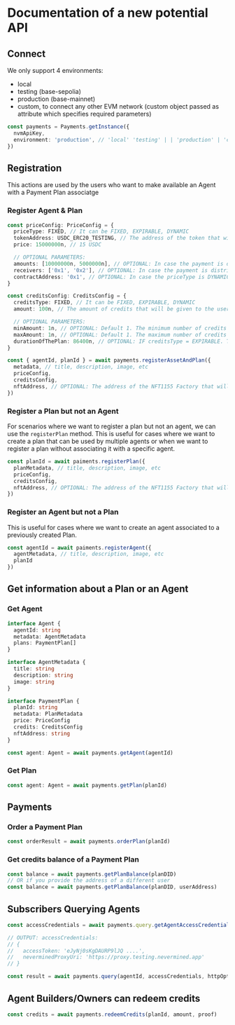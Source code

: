 
# Documentation of a new potential API

## Connect

We only support 4 environments:

- local
- testing (base-sepolia)
- production (base-mainnet)
- custom, to connect any other EVM network (custom object passed as attribute which specifies required parameters)

```typescript
const payments = Payments.getInstance({
  nvmApiKey,
  environment: 'production', // 'local' 'testing' | | 'production' | 'custom'
})
```

## Registration

This actions are used by the users who want to make available an Agent with a Payment Plan associatge

### Register Agent & Plan

```typescript
const priceConfig: PriceConfig = {
  priceType: FIXED, // It can be FIXED, EXPIRABLE, DYNAMIC
  tokenAddress: USDC_ERC20_TESTING, // The address of the token that will be used to pay for the plan
  price: 15000000n, // 15 USDC

  // OPTIONAL PARAMETERS:
  amounts: [10000000n, 5000000n], // OPTIONAL: In case the payment is distributted across several accounts
  receivers: ['0x1', '0x2'], // OPTIONAL: In case the payment is distributted across several accounts
  contractAddress: '0x1', // OPTIONAL: In case the priceType is DYNAMIC and it's calculated calling a Smart Contract, here we put the contract address. (NOT IMPLEMENTED YET)
}

const creditsConfig: CreditsConfig = {
  creditsType: FIXED, // It can be FIXED, EXPIRABLE, DYNAMIC
  amount: 100n, // The amount of credits that will be given to the user when they purchase the plan

  // OPTIONAL PARAMETERS:
  minAmount: 1n, // OPTIONAL: Default 1. The minimum number of credits redeemed when using the plan
  maxAmount: 1n, // OPTIONAL: Default 1. The maximum number of credits redeemed when using the plan
  durationOfThePlan: 86400n, // OPTIONAL: IF creditsType = EXPIRABLE. The number of seconds the plan is active until it expires
}

const { agentId, planId } = await payments.registerAssetAndPlan({
  metadata, // title, description, image, etc
  priceConfig,
  creditsConfig,
  nftAddress, // OPTIONAL: The address of the NFT1155 Factory that will be used to mint/burn the credits
})
```

### Register a Plan but not an Agent

For scenarios where we want to register a plan but not an agent, we can use the `registerPlan` method. This is useful for cases where we want to create a plan that can be used by multiple agents or when we want to register a plan without associating it with a specific agent.

```typescript
const planId = await paiments.registerPlan({
  planMetadata, // title, description, image, etc
  priceConfig,
  creditsConfig,
  nftAddress, // OPTIONAL: The address of the NFT1155 Factory that will be used to mint/burn the credits
})
```

### Register an Agent but not a Plan

This is useful for cases where we want to create an agent associated to a previously created Plan.

```typescript
const agentId = await paiments.registerAgent({
  agentMetadata, // title, description, image, etc
  planId
})
```

## Get information about a Plan or an Agent

### Get Agent

```typescript
interface Agent {
  agentId: string
  metadata: AgentMetadata
  plans: PaymentPlan[] 
}

interface AgentMetadata {
  title: string
  description: string
  image: string
}

interface PaymentPlan {
  planId: string
  metadata: PlanMetadata
  price: PriceConfig
  credits: CreditsConfig
  nftAddress: string
}

const agent: Agent = await payments.getAgent(agentId)

```

### Get Plan

```typescript
const agent: Agent = await payments.getPlan(planId)
```

## Payments

### Order a Payment Plan

```typescript
const orderResult = await payments.orderPlan(planId) 
```

### Get credits balance of a Payment Plan

```typescript
const balance = await payments.getPlanBalance(planDID)
// OR if you provide the address of a different user
const balance = await payments.getPlanBalance(planDID, userAddress)
```

## Subscribers Querying Agents

```typescript
const accessCredentials = await payments.query.getAgentAccessCredentials(agentId)

// OUTPUT: accessCredentials:
// {
//   accessToken: 'eJyNj0sKgDAURP9lJQ ....',
//   neverminedProxyUri: 'https://proxy.testing.nevermined.app'
// }  

const result = await payments.query(agentId, accessCredentials, httpOptions)
```

## Agent Builders/Owners can redeem credits

```typescript
const credits = await payments.redeemCredits(planId, amount, proof)
```

